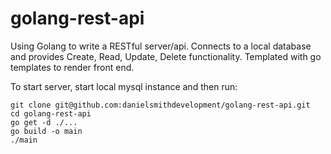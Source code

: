 # golang-rest-api
Using Golang to write a RESTful server/api. Connects to a local database and provides Create, Read, Update, Delete functionality. Templated with go templates to render front end.

To start server, start local mysql instance and then run:

```
git clone git@github.com:danielsmithdevelopment/golang-rest-api.git
cd golang-rest-api
go get -d ./...
go build -o main
./main
```